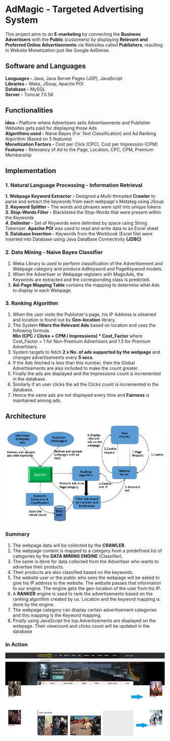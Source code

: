 # AdMagic - Targeted Advertising System
This project aims to do **E-marketing** by connecting the **Business Advertisers** with the **Public** (customers) by displaying **Relevant and Preferred Online Advertisements** via Websites called **Publishers**, resulting in Website Monetization just like Google AdSense.

## Software and Languages ##
**Languages -** Java, Java Servet Pages (JSP), JavaScript  
**Libraries -** Weka, JSoup, Apache POI  
**Database -** MySQL  
**Server -** Tomcat 7.0.56  

## Functionalities ##
**Idea -** Platform where Advertisers sells Advertisements and Publisher Websites gets paid for displaying those Ads  
**Algorithms used -** Naive Bayes (For Text Classification) and Ad Ranking Algorithm (Based on 5 features)  
**Monetization Factors -** Cost per Click (CPC), Cost per Impression (CPM)  
**Features -** Relevancy of Ad to the Page, Location, CPC, CPM, Premium Membership  

## Implementation ##
### 1. Natural Language Processing - Information Retrieval 
**1. Webpage Keyword Extractor -** Designed a Multi-threaded **Crawler** to parse and extract the keywords from each webpage's Metatag using JSoup  
**2. Keyword Splitter -** The words and phrases were split into unique tokens  
**3. Stop-Words Filter -** Blacklisted the Stop-Words that were present within the Keywords  
**4. Delimiter -** Set of Keywords were delimited by space using String Tokenizer. **Apache POI** was used to read and write data to an Excel sheet  
**5. Database Insertion -** Keywords from the Workbook (Excel file) were inserted into Database using Java DataBase Connectivity **(JDBC)**   

### 2. Data Mining - Naive Bayes Classifier
1. Weka Library is used to perform classification of the Advertisement and Webpage category and produce AdKeyword and PageKeyword models.  
2. When the Advertiser or Webpage registers with MagicAds, the Keywords are extracted and the corresponding class is predicted.  
3. **Ad-Page Mapping Table** contains the mapping to determine what Ads to display in each Webpage.  

### 3. Ranking Algorithm 
1. When the user visits the Publisher's page, his IP Address is obtained and location is found out by **Geo-location** library.  
2. The System **filters the Relevant Ads** based on location and uses the following formula.  
**Min (CPC / Clicks + CPM / Impressions) * Cost_Factor** where Cost_Factor = 1 for Non-Premium Advertisers and 1.5 for Premium Advertisers.  
3. System targets to fetch **2 x No. of ads supported by the webpage** and changes advertisements every **5 secs**.
4. If the Ads fetched is less than this number, then the Global Advertisements are also included to make the count greater.
5. Finally the ads are displayed and the Impressions count is incremented in the database.
6. Similarly if an user clicks the ad the Clicks count is incremented in the database.
7. Hence the same ads are not displayed every time and **Fairness** is maintained among ads.

## Architecture
![Architecture](/System_Architecture.jpg)

### Summary
1. The webpage data will be collected by the **CRAWLER**. 
2. The webpage content is mapped to a category from a predefined list of categories by the **DATA MINING ENGINE** (Classifier). 
3. The same is done for data collected from the Advertiser who wants to advertise their products.
4. Their products are also classified based on the keywords.
5. The website user or the public who sees the webpage will be asked to give his IP address to the website. The website passes that information to our engine. The engine gets the geo-location of the user from his IP.
6. A **RANKER** engine is used to rank the advertisements based on the ranking algorithm created by us. Location and the keyword mapping is done by the engine.
7. The webpage category can display certain advertisement categories and this mapping is the Keyword mapping.
8. Finally using JavaScript the top Advertisements are displayed on the webpage. Their viewcount and clicks count will be updated in the database

### In Action
![Output](/Output.jpg)



